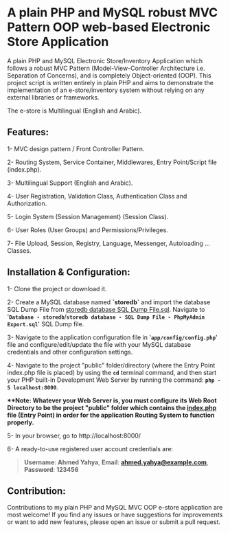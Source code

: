 # A plain PHP and MySQL robust MVC Pattern OOP web-based Electronic Store Application

A plain PHP and MySQL Electronic Store/Inventory Application which follows a robust MVC Pattern (Model-View-Controller Architecture i.e. Separation of Concerns), and is completely Object-oriented (OOP). This project script is written entirely in plain PHP and aims to demonstrate the implementation of an e-store/inventory system without relying on any external libraries or frameworks.

The e-store is Multilingual (English and Arabic).

## Features:
1- MVC design pattern / Front Controller Pattern.

2- Routing System, Service Container, Middlewares, Entry Point/Script file (index.php).

3- Multilingual Support (English and Arabic).

4- User Registration, Validation Class, Authentication Class and Authorization.

5- Login System (Session Management) (Session Class).

6- User Roles (User Groups) and Permissions/Privileges.

7- File Upload, Session, Registry, Language, Messenger, Autoloading ... Classes.

## Installation & Configuration:
1- Clone the project or download it.

2- Create a MySQL database named **\`storedb\`** and import the database SQL Dump File from [storedb database SQL Dump File.sql](<Database - storedb/storedb database - SQL Dump File - PhpMyAdmin Export.sql>). Navigate to '**`Database - storedb`**/**`storedb database - SQL Dump File - PhpMyAdmin Export.sql`**' SQL Dump file.

3- Navigate to the application configuration file in '**`app/config/config.php`**' file and configure/edit/update the file with your MySQL database credentials and other configuration settings.

4- Navigate to the project "public" folder/directory (where the Entry Point index.php file is placed) by using the **`cd`** terminal command, and then start your PHP built-in Development Web Server by running the command: **`php -S localhost:8000`**.

**\*\*Note: Whatever your Web Server is, you must configure its Web Root Directory to be the project "public" folder which contains the [index.php](public/index.php) file (Entry Point) in order for the application Routing System to function properly.**

5- In your browser, go to http://localhost:8000/

6- A ready-to-use registered user account credentials are:

> **Username**: **Ahmed Yahya**, **Email**: **ahmed.yahya@example.com**, **Password**: **123456**

## Contribution:
Contributions to my plain PHP and MySQL MVC OOP e-store application are most welcome! If you find any issues or have suggestions for improvements or want to add new features, please open an issue or submit a pull request.
